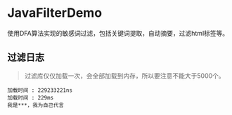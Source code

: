 # JavaFilterDemo
使用DFA算法实现的敏感词过滤，包括关键词提取，自动摘要，过滤html标签等。

## 过滤日志
> 过滤库仅仅加载一次，会全部加载到内存，所以要注意不能大于5000个。
```
加载时间 : 229233221ns
加载时间 : 229ms
我是***，我为自己代言
```
